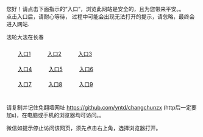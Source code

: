 您好！请点击下面指示的“入口”，浏览此网站是安全的，且为您带来平安。。 <br/>
点击入口后，请耐心等待， 过程中可能会出现无法打开的提示，请忽略，最终会进入网站. </br>

法轮大法在长春<br/>
<div style="padding:10px"><a style="margin:20px" target="_blank" href="https://d3jgkpcgfzz4y3.cloudfront.net/2Qpsp?vhqpviec" id="ccLink1" rel="nofollow">入口1</a> <a target="_blank" style="margin:20px" href="https://dpe2hglik9ifs.cloudfront.net/2Qpsp?zxzauhpi" id="ccLink2" rel="nofollow">入口2</a> <a style="margin:20px" target="_blank" href="https://d23qsyxy5furf8.cloudfront.net/2Qpsp?htghnpn" id="ccLink3" rel="nofollow">入口3</a></div>

<div style="padding:10px" ><a style="margin:20px" target="_blank" href="https://d3jgkpcgfzz4y3.cloudfront.net/2Qpsp?vhqpviec" id="ccLink4" rel="nofollow">入口4</a> <a style="margin:20px" href="https://dpe2hglik9ifs.cloudfront.net/2Qpsp?zxzauhpi" target="_blank" id="ccLink5" rel="nofollow">入口5</a> <a style="margin:20px" href="https://d23qsyxy5furf8.cloudfront.net/2Qpsp?htghnpn" target="_blank" id="ccLink6" rel="nofollow">入口6</a></div>

<div style="padding:10px"><a style="margin:20px" target="_blank" href="https://d3jgkpcgfzz4y3.cloudfront.net/2Qpsp?vhqpviec" id="ccLink7" rel="nofollow">入口7</a> <a style="margin:20px" href="https://dpe2hglik9ifs.cloudfront.net/2Qpsp?zxzauhpi" target="_blank" id="ccLink8" rel="nofollow">入口8</a> <a style="margin:20px" target="_blank" href="https://d23qsyxy5furf8.cloudfront.net/2Qpsp?htghnpn" id="ccLink9" rel="nofollow">入口9</a></div>

<br/>



请复制并记住免翻墙网址 https://github.com/yntd/changchunzx (http后一定要加s)，在电脑或手机的浏览器均可访问。。<br/>

微信如提示停止访问该网页，须先点击右上角，选择浏览器打开。
